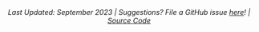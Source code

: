 <center><em>Last Updated: September 2023 | Suggestions? File a GitHub issue <a href="https://github.com/samanthacsik/strava-dashboard/issues" target="_blank">here</a>! | <a href="https://github.com/samanthacsik/strava-dashboard" target="_blank">Source Code <i class="fa-brands fa-github"></i></a></em></center>



